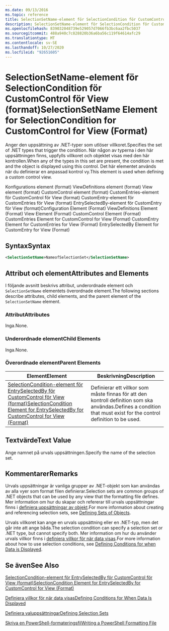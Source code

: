 ```yaml
---
ms.date: 09/13/2016
ms.topic: reference
title: SelectionSetName-element för SelectionCondition för CustomControl för View (format)
description: SelectionSetName-element för SelectionCondition för CustomControl för View (format)
ms.openlocfilehash: 839032048739e529057d7066fb3bc6aa2fbc5037
ms.sourcegitcommit: 488a940c7c828820b36a6ba56c119f64614afc29
ms.translationtype: MT
ms.contentlocale: sv-SE
ms.lasthandoff: 10/27/2020
ms.locfileid: "92651605"
---
```

# <a name="selectionsetname-element-for-selectioncondition-for-customcontrol-for-view-format"></a><span data-ttu-id="39c92-103">SelectionSetName-element för SelectionCondition för CustomControl för View (format)</span><span class="sxs-lookup"><span data-stu-id="39c92-103">SelectionSetName Element for SelectionCondition for CustomControl for View (Format)</span></span>

<span data-ttu-id="39c92-104">Anger den uppsättning av .NET-typer som utlöser villkoret.</span><span class="sxs-lookup"><span data-stu-id="39c92-104">Specifies the set of .NET types that trigger the condition.</span></span> <span data-ttu-id="39c92-105">När någon av typerna i den här uppsättningen finns, uppfylls villkoret och objektet visas med den här kontrollen.</span><span class="sxs-lookup"><span data-stu-id="39c92-105">When any of the types in this set are present, the condition is met and the object is displayed using this control.</span></span> <span data-ttu-id="39c92-106">Det här elementet används när du definierar en anpassad kontrol vy.</span><span class="sxs-lookup"><span data-stu-id="39c92-106">This element is used when defining a custom control view.</span></span>

<span data-ttu-id="39c92-107">Konfigurations element (format) ViewDefinitions element (format) View element (format) CustomControl element (format) CustomEntries-element för CustomControl för View (format) CustomEntry-element för CustomEntries för View (format) EntrySelectedBy-element för CustomEntry för View (format)</span><span class="sxs-lookup"><span data-stu-id="39c92-107">Configuration Element (Format) ViewDefinitions Element (Format) View Element (Format) CustomControl Element (Format) CustomEntries Element for CustomControl for View (Format) CustomEntry Element for CustomEntries for View (Format) EntrySelectedBy Element for CustomEntry for View (Format)</span></span>

## <a name="syntax"></a><span data-ttu-id="39c92-108">Syntax</span><span class="sxs-lookup"><span data-stu-id="39c92-108">Syntax</span></span>

```xml
<SelectionSetName>NameofSelectionSet</SelectionSetName>
```

## <a name="attributes-and-elements"></a><span data-ttu-id="39c92-109">Attribut och element</span><span class="sxs-lookup"><span data-stu-id="39c92-109">Attributes and Elements</span></span>

<span data-ttu-id="39c92-110">I följande avsnitt beskrivs attribut, underordnade element och `SelectionSetName` elementets överordnade element.</span><span class="sxs-lookup"><span data-stu-id="39c92-110">The following sections describe attributes, child elements, and the parent element of the `SelectionSetName` element.</span></span>

### <a name="attributes"></a><span data-ttu-id="39c92-111">Attribut</span><span class="sxs-lookup"><span data-stu-id="39c92-111">Attributes</span></span>

<span data-ttu-id="39c92-112">Inga.</span><span class="sxs-lookup"><span data-stu-id="39c92-112">None.</span></span>

### <a name="child-elements"></a><span data-ttu-id="39c92-113">Underordnade element</span><span class="sxs-lookup"><span data-stu-id="39c92-113">Child Elements</span></span>

<span data-ttu-id="39c92-114">Inga.</span><span class="sxs-lookup"><span data-stu-id="39c92-114">None.</span></span>

### <a name="parent-elements"></a><span data-ttu-id="39c92-115">Överordnade element</span><span class="sxs-lookup"><span data-stu-id="39c92-115">Parent Elements</span></span>

|<span data-ttu-id="39c92-116">Element</span><span class="sxs-lookup"><span data-stu-id="39c92-116">Element</span></span>|<span data-ttu-id="39c92-117">Beskrivning</span><span class="sxs-lookup"><span data-stu-id="39c92-117">Description</span></span>|
|-------------|-----------------|
|[<span data-ttu-id="39c92-118">SelectionCondition-element för EntrySelectedBy för CustomControl för View (format)</span><span class="sxs-lookup"><span data-stu-id="39c92-118">SelectionCondition Element for EntrySelectedBy for CustomControl for View (Format)</span></span>](./selectioncondition-element-for-entryselectedby-for-customcontrol-format.md)|<span data-ttu-id="39c92-119">Definierar ett villkor som måste finnas för att den kontroll definition som ska användas.</span><span class="sxs-lookup"><span data-stu-id="39c92-119">Defines a condition that must exist for the control definition to be used.</span></span>|

## <a name="text-value"></a><span data-ttu-id="39c92-120">Textvärde</span><span class="sxs-lookup"><span data-stu-id="39c92-120">Text Value</span></span>

<span data-ttu-id="39c92-121">Ange namnet på urvals uppsättningen.</span><span class="sxs-lookup"><span data-stu-id="39c92-121">Specify the name of the selection set.</span></span>

## <a name="remarks"></a><span data-ttu-id="39c92-122">Kommentarer</span><span class="sxs-lookup"><span data-stu-id="39c92-122">Remarks</span></span>

<span data-ttu-id="39c92-123">Urvals uppsättningar är vanliga grupper av .NET-objekt som kan användas av alla vyer som format filen definierar.</span><span class="sxs-lookup"><span data-stu-id="39c92-123">Selection sets are common groups of .NET objects that can be used by any view that the formatting file defines.</span></span> <span data-ttu-id="39c92-124">Mer information om hur du skapar och refererar till urvals uppsättningar finns i [definiera uppsättningar av objekt](./defining-selection-sets.md).</span><span class="sxs-lookup"><span data-stu-id="39c92-124">For more information about creating and referencing selection sets, see [Defining Sets of Objects](./defining-selection-sets.md).</span></span>

<span data-ttu-id="39c92-125">Urvals villkoret kan ange en urvals uppsättning eller en .NET-typ, men det går inte att ange båda.</span><span class="sxs-lookup"><span data-stu-id="39c92-125">The selection condition can specify a selection set or .NET type, but cannot specify both.</span></span> <span data-ttu-id="39c92-126">Mer information om hur du använder urvals villkor finns i [definiera villkor för när data visas](./defining-conditions-for-displaying-data.md).</span><span class="sxs-lookup"><span data-stu-id="39c92-126">For more information about how to use selection conditions, see [Defining Conditions for when Data is Displayed](./defining-conditions-for-displaying-data.md).</span></span>

## <a name="see-also"></a><span data-ttu-id="39c92-127">Se även</span><span class="sxs-lookup"><span data-stu-id="39c92-127">See Also</span></span>

[<span data-ttu-id="39c92-128">SelectionCondition-element för EntrySelectedBy för CustomControl för View (format)</span><span class="sxs-lookup"><span data-stu-id="39c92-128">SelectionCondition Element for EntrySelectedBy for CustomControl for View (Format)</span></span>](./selectioncondition-element-for-entryselectedby-for-customcontrol-format.md)

[<span data-ttu-id="39c92-129">Definiera villkor för när data visas</span><span class="sxs-lookup"><span data-stu-id="39c92-129">Defining Conditions for When Data Is Displayed</span></span>](./defining-conditions-for-displaying-data.md)

[<span data-ttu-id="39c92-130">Definiera valuppsättningar</span><span class="sxs-lookup"><span data-stu-id="39c92-130">Defining Selection Sets</span></span>](./defining-selection-sets.md)

[<span data-ttu-id="39c92-131">Skriva en PowerShell-formateringsfil</span><span class="sxs-lookup"><span data-stu-id="39c92-131">Writing a PowerShell Formatting File</span></span>](./writing-a-powershell-formatting-file.md)
